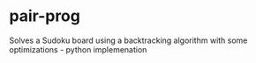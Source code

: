# pair-prog
Solves a Sudoku board using a backtracking algorithm with some optimizations - python implemenation
